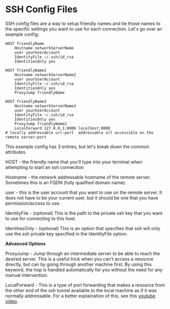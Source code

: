 # SSH Config Files

SSH config files are a way to setup friendly names and tie those names to the specific settings you want to use for each connection.
Let's go over an example config:

```
HOST friendlyName
	Hostname networkServerName
	user yourUserAccount
	IdentityFile ~/.ssh/id_rsa
	IdentitiesOnly yes

HOST friendlyName2
	Hostname networkServerName2
	user yourUserAccount
	IdentityFile ~/.ssh/id_rsa
	IdentitiesOnly yes
	ProxyJump friendlyName

HOST friendlyName3
	Hostname networkServerName3
	user yourUserAccount
	IdentityFile ~/.ssh/id_rsa
	IdentitiesOnly yes
	ProxyJump friendlyName2
	LocalForward 127.0.0.1:8000 localhost:8000
# locally addressable url:port	addressable url accessible on the remote server:port
```

This example config has 3 entries, but let's break down the common attributes.

HOST - the friendly name that you'll type into your terminal when attempting to start an ssh connection

Hostname - the network addressable hostname of the remote server.
Sometimes this is an FQDN (fully qualified domain name).

user - this is the user account that you want to use on the remote server.
It does not have to be your current user, but it should be one that you have permission/access to use.

IdentityFile - (optional) This is the path to the private ssh key that you want to use for connecting to this host.

IdentitiesOnly - (optional) This is an option that specifies that ssh will only use the ssh private key specified in the IdentityFile option.

**Advanced Options**

ProxyJump - Jump through an intermediate server to be able to reach the desired server.
This is a useful trick when you can't access a resource directly, but can by going through another machine first.
By using this keyword, the hop is handled automatically for you without the need for any manual intervention.

LocalForward - This is a type of port forwarding that makes a resource from the other end of the ssh tunnel available to the local machine as if it was normally addressable.
For a better explaination of this, see this [youtube video](https://youtu.be/YlYZtDnZUO8?si=Ijh0lp5xL2wpU9Aa).




